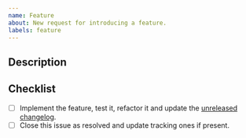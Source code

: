 ```yaml
---
name: Feature
about: New request for introducing a feature.
labels: feature
---
```


## Description

<!-- Describe the feature here. -->

<!-- Uncomment this section if your issue depends on another one.
## Dependencies

This issue is blocked by the following ones:
- [ ] #ITEM
-->

## Checklist

- [ ] Implement the feature, test it, refactor it and update the [unreleased changelog].
- [ ] Close this issue as resolved and update tracking ones if present.

[unreleased changelog]: https://github.com/kotools/types/blob/main/CHANGELOG.md#unreleased

